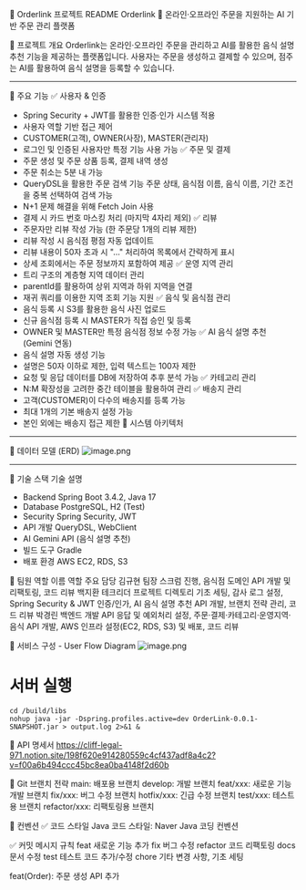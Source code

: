 📌 Orderlink 프로젝트 README
Orderlink 🛒
온라인·오프라인 주문을 지원하는 AI 기반 주문 관리 플랫폼

📜 프로젝트 개요
Orderlink는 온라인·오프라인 주문을 관리하고 AI를 활용한 음식 설명 추천 기능을 제공하는 플랫폼입니다.
사용자는 주문을 생성하고 결제할 수 있으며, 점주는 AI를 활용하여 음식 설명을 등록할 수 있습니다.

---

📌 주요 기능
✅ 사용자 & 인증
- Spring Security + JWT를 활용한 인증·인가 시스템 적용
- 사용자 역할 기반 접근 제어
- CUSTOMER(고객), OWNER(사장), MASTER(관리자)
- 로그인 및 인증된 사용자만 특정 기능 사용 가능
✅ 주문 및 결제
- 주문 생성 및 주문 상품 등록, 결제 내역 생성
- 주문 취소는 5분 내 가능
- QueryDSL을 활용한 주문 검색 기능
주문 상태, 음식점 이름, 음식 이름, 기간 조건을 중복 선택하여 검색 가능
- N+1 문제 해결을 위해 Fetch Join 사용
- 결제 시 카드 번호 마스킹 처리 (마지막 4자리 제외)
✅ 리뷰
- 주문자만 리뷰 작성 가능 (한 주문당 1개의 리뷰 제한)
- 리뷰 작성 시 음식점 평점 자동 업데이트
- 리뷰 내용이 50자 초과 시 "..." 처리하여 목록에서 간략하게 표시
- 상세 조회에서는 주문 정보까지 포함하여 제공
✅ 운영 지역 관리
- 트리 구조의 계층형 지역 데이터 관리
- parentId를 활용하여 상위 지역과 하위 지역을 연결
- 재귀 쿼리를 이용한 지역 조회 기능 지원
✅ 음식 및 음식점 관리
- 음식 등록 시 S3를 활용한 음식 사진 업로드
- 신규 음식점 등록 시 MASTER가 직접 승인 및 등록
- OWNER 및 MASTER만 특정 음식점 정보 수정 가능 
✅ AI 음식 설명 추천 (Gemini 연동)
- 음식 설명 자동 생성 기능
- 설명은 50자 이하로 제한, 입력 텍스트는 100자 제한
- 요청 및 응답 데이터를 DB에 저장하여 추후 분석 가능
✅ 카테고리 관리
- N:M 확장성을 고려한 중간 테이블을 활용하여 관리
✅ 배송지 관리
- 고객(CUSTOMER)이 다수의 배송지를 등록 가능
- 최대 1개의 기본 배송지 설정 가능
- 본인 외에는 배송지 접근 제한
📌 시스템 아키텍처

---

📌 데이터 모델 (ERD)
![image.png](attachment:b1943023-0804-446a-bb2b-c9599c67adf6:image.png)

---

📌 기술 스택
기술	설명
- Backend	Spring Boot 3.4.2, Java 17
- Database	PostgreSQL, H2 (Test)
- Security	Spring Security, JWT
- API 개발	QueryDSL, WebClient
- AI	Gemini API (음식 설명 추천)
- 빌드 도구	Gradle
- 배포 환경	AWS EC2, RDS, S3
  
📌 팀원 역할
이름	역할	주요 담당
김규현	팀장	스크럼 진행, 음식점 도메인 API 개발 및 리팩토링, 코드 리뷰
백지환	테크리더	프로젝트 디렉토리 기초 세팅, 감사 로그 설정, Spring Security & JWT 인증/인가, AI 음식 설명 추천 API 개발, 브랜치 전략 관리, 코드 리뷰
박경린	백엔드 개발	API 응답 및 예외처리 설정, 주문·결제·카테고리·운영지역·음식 API 개발, AWS 인프라 설정(EC2, RDS, S3) 및 배포, 코드 리뷰

📌 서비스 구성 - User Flow Diagram
![image.png](attachment:43deaeb7-a046-4f35-82db-075b0c5dde0f:image.png)

# 서버 실행
```
cd /build/libs
nohup java -jar -Dspring.profiles.active=dev OrderLink-0.0.1-SNAPSHOT.jar > output.log 2>&1 &
```

📌 API 명세서
https://cliff-legal-971.notion.site/198f620e914280559c4cf437adf8a4c2?v=f00a6b494ccc45bc8ea0ba4148f2d60b

📌 Git 브랜치 전략
main: 배포용 브랜치
develop: 개발 브랜치
feat/xxx: 새로운 기능 개발 브랜치
fix/xxx: 버그 수정 브랜치
hotfix/xxx: 긴급 수정 브랜치
test/xxx: 테스트용 브랜치
refactor/xxx: 리팩토링용 브랜치

📌 컨벤션
✅ 코드 스타일
Java 코드 스타일: Naver Java 코딩 컨벤션

✅ 커밋 메시지 규칙
feat	새로운 기능 추가
fix	버그 수정
refactor	코드 리팩토링
docs	문서 수정
test	테스트 코드 추가/수정
chore	기타 변경 사항, 기초 세팅

feat(Order): 주문 생성 API 추가

